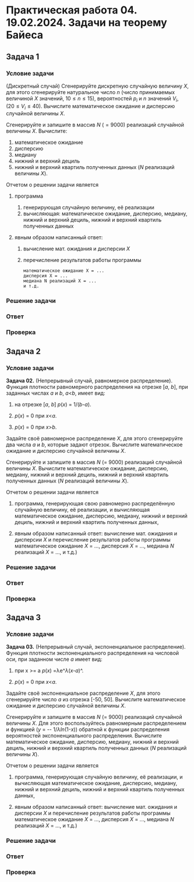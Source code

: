 # Практическая работа 04. 19.02.2024. Задачи на теорему Байеса

## Задача 1

### Условие задачи

(Дискретный случай) Сгенерируйте дискретную случайную
величину $X$, для этого сгенерируйте натуральное число $n$ (число
принимаемых величиной $X$ значений, $10 \leqslant n \leqslant 15$),
вероятностей $p_i$ и $n$ значений $V_i$, ($20 \leqslant	V_i \leqslant 40$).
Вычислите математическое ожидание и дисперсию случайной величины $X$.

Сгенерируйте и запишите в массив $N$ ($=9000$) реализаций случайной
величины $X$. Вычислите:

1. математическое ожидание
2. дисперсию
3. медиану
4. нижний и верхний дециль
5. нижний и верхний квартиль полученных данных ($N$ реализаций величины $Х$).

Отчетом о решении задачи является

1. программа
    1. генерирующая случайную величину, её реализации
    2. вычисляющая: математическое ожидание, дисперсию, медиану, нижний и
        верхний дециль, нижний и верхний квартиль полученных данных

2. явным образом написанный ответ:
    1. вычисление мат. ожидания и дисперсии $Х$
    2. перечисление результатов работы программы

        ```
        математическое ожидание Х = ...
        дисперсия Х = ...
        медиана N реализаций Х = ...
        и т.д.
        ```

### Решение задачи



### Ответ



### Проверка



## Задача 2

### Условие задачи

**Задача 02.** (Непрерывный случай, равномерное распределение). Функция
плотности равномерного распределения на отрезке \[*a*, *b*\], при
заданных числах *a* и *b*, *a*\<*b*, имеет вид:

1.  на отрезке \[*a*, *b*\] *p*(*x*) = 1/(*b*-*a*).

2.  *p*(*x*) = 0 при *x*\<*a*.

3.  *p*(*x*) = 0 при *x*\>*b*.

Задайте своё равномерное распределение *X*, для этого сгенерируйте два
числа *a* и *b*, которые задают отрезок. Вычислите математическое
ожидание и дисперсию случайной величины *X*.

Сгенерируйте и запишите в массив *N* (= 9000) реализаций случайной
величины *X*. Вычислите математическое ожидание, дисперсию, медиану,
нижний и верхний дециль, нижний и верхний квартиль полученных данных
(*N* реализаций величины *Х*).

Отчетом о решении задачи является

1)  программа, генерирующая свою равномерно распределённую случайную
    величину, её реализации, и вычисляющая математическое ожидание,
    дисперсию, медиану, нижний и верхний дециль, нижний и верхний
    квартиль полученных данных,

2)  явным образом написанный ответ: вычисление мат. ожидания и дисперсии
    *Х* и перечисление результатов работы программы математическое
    ожидание *Х* = ..., дисперсия *Х* = ..., медиана *N* реализаций *Х*
    = ..., и т.д.)

### Решение задачи



### Ответ



### Проверка



## Задача 3

### Условие задачи

**Задача 03.** (Непрерывный случай, экспоненциальное распределение).
Функция плотности экспоненциального распределения на числовой оси, при
заданном числе *a* имеет вид:

1.  при x \>= a *p*(*x*) =λe^*λ*(*x-a*)^.

2.  *p*(*x*) = 0 при *x*\<*a*.

Задайте своё экспоненциальное распределение *X*, для этого сгенерируйте
число *a* из отрезка \[-50, 50\]. Вычислите математическое ожидание и
дисперсию случайной величины *X*.

Сгенерируйте и запишите в массив *N* (= 9000) реализаций случайной
величины *X*. Для этого воспользуйтесь равномерным распределением и
функцией (*y* = -- 1/*λln*(1-*x*)) обратной к функции распределения
вероятностей экспоненциаль­ного распределения. Вычислите математическое
ожидание, дисперсию, меди­ану, нижний и верхний дециль, нижний и верхний
квартиль полученных данных (*N* реализаций величины *Х*).

Отчетом о решении задачи является

1)  программа, генерирующая случайную величину, её реализации, и
    вычисляющая математическое ожидание, дисперсию, медиану, нижний и
    верхний дециль, нижний и верхний квартиль полученных данных,

2)  явным образом написанный ответ: вычисление мат. ожидания и дисперсии
    *Х* и перечисление результатов работы программы математическое
    ожидание *Х* = ..., дисперсия *Х* = ..., медиана *N* реализаций *Х*
    = ..., и т.д.)

### Решение задачи



### Ответ



### Проверка



